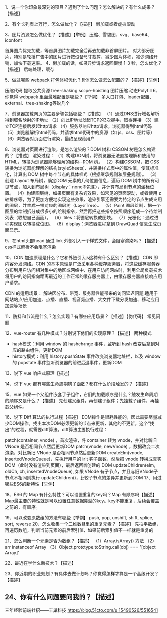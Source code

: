 1、说一个你印象最深刻的项目？遇到了什么问题？怎么解决的？有什么成果？【描述】

2、有个长列表上万行，怎么做优化？【描述】
懒加载或者虚拟滚动

3、图片资源怎么做优化？【描述】【举例】
压缩、雪碧图、svg、base64、iconfont

首屏图片优先加载，等首屏图片加载完全后再去加载非首屏图片。
对大部分图片，特别是轮播广告中的图片进行按设备尺寸裁剪，减少图片体积，减少网络开销，加快下载速率。
4、懒加载的话，如果异步请求返回很慢 1-3 秒，怎么优化？【描述】
后端处理，缓存

5、做过哪些 webpack 打包体积优化？具体怎么做怎么配置的？【描述】【举例】

压缩代码
提取公共资源
tree-shaking
scope-hoisting
图片压缩
动态Polyfill
6、你觉得 webpack 里面最难配置是哪些？【举例】
多入口打包、loader配置、external、tree-shaking等说几个

7、浏览器加载网页的主要步骤包括哪些？【描述】
（1）通过DNS进行域名解析得到域名映射的IP地址
（2）向此IP地址发起TCP的3次握手，取得连接
（3）建立TCP连接后发起http请求
（4）服务器响应http请求，浏览器得到html代码
（5）浏览器解析html代码，并请求html代码中的资源（如 js、css、图片等）
（6）浏览器对页面进行渲染，最终呈现给用户

8、浏览器对页面进行渲染，是怎么渲染的？DOM 树和 CSSOM 树是怎么构建的？【描述】
渲染过程：
（1）构建DOM树，将浏览器无法直接理解和使用的HTML，转换为浏览器能够理解的结构--DOM 树。
（2）构建CSSOM，把 CSS 转换为浏览器能理解的结构(styleSheets)，并转换样式表中的属性值，使其标准化，计算出 DOM 树中每个节点的具体样式（根据继承规则和层叠规则）。
（3）创建 Layout 布局树，确定DOM 元素的几何位置信息，遍历 DOM 树中的所有可见节点，加入到布局树（display：none不包含），并计算布局树节点的坐标位置。
（4）构建图层树，如果页面有复杂的效果，如常见的页面滚动，或者使用 z 轴排序等，为了更加方便地实现这些效果，渲染引擎还需要为特定的节点生成专用的图层，并生成一棵对应的图层树（LayerTree）。
（5）Paint 图层绘制，把一个图层的绘制拆分成很多小的绘制指令，然后再把这些指令按照顺序组成一个待绘制列表（联想自己画画）。
（6）tiles：将图层转换成图块。
（7）光栅化：通过进程实现图块转换成位图。
（8）display：浏览器进程拿到 DrawQuad 信息生成页面显示。

9、在html头部head 通过 link 外部引入一个样式文件，会阻塞渲染吗？【描述】
css样式解析不会阻塞渲染

10、CDN 加速原理是什么？它和外链引入js这种有什么区别？【描述】
CDN 即内容分发网络。CDN 的基本原理是广泛采用各种缓存服务器，将这些缓存服务器分布到用户访问相对集中的地区或网络中，在用户访问网站时，利用全局负载技术将用户的访问指向距离最近的工作正常的缓存服务器上，由缓存服务器直接响应用户请求。

CDN 的适用场景：
解决因分布、带宽、服务器性能带来的访问延迟问题,适用于网站站点/应用加速、点播、直播、视音频点播、大文件下载分发加速、移动应用加速等场景

11、防抖和节流是什么？怎么实现？有哪些应用场景？【描述】【伪代码】
常见问题

12、vue-router 有几种模式？分别说下他们的实现原理？【描述】
两种模式

- hash模式：利用 window 的 hashchange 事件，监听到 hash 改变后拿到对应的路由组件，更新DOM
- history模式：利用 history.pushState 事件改变浏览器地址栏，以及 window 的 popstate 事件监听浏览器的前进后退事件，更新DOM

13、说下 vue 响应式原理【描述】

14、说下 vue 都有哪些生命周期钩子函数？都在什么阶段触发的？【描述】

15、vue 如果一个父组件嵌套了子组件，它们的加载顺序是什么？触发生命周期的顺序又是什么？【描述】
先创建父组件，再创建子组件；先挂载子组件，再挂载父组件。

16、说下 Diff 算法的执行过程【描述】
DOM操作是很耗性能的，因此需要尽量减少DOM操作。找出本次DOM必须更新的节点来更新，其他的不更新，这个“找出”的过程，就需要diff算法。diff算法主要执行过程：

patch(container, vnode) ，首次渲染，将 container 转为 vnode，并对比新旧 VNode 是否相同节点然后更新DOM
patch(vnode, newVnode) ，数据改变二次渲染，对比新旧 VNode 是否相同节点然后更新DOM
createElm(vnode, insertedVnodeQueue)，先执行用户的 init 钩子函数，然后把 vnode 转换成真实 DOM（此时没有渲染到页面），最后返回新创建的 DOM
updateChildren(elm, oldCh, ch, insertedVnodeQueue), 如果 VNode 有子节点，并且与旧VNode子节点不相同则执行 updateChildren()，比较子节点的差异并更新到DOM
17、用过哪些ES6的新特性【举例】

18、ES6 的 Map 有什么特性？可以设置重复的key吗？Map 有顺序吗【描述】
Map最主要的特性就是可以设置任意数据类型的key。key不能重复，后续会覆盖之前的，有顺序。

19、可以改变原数组的方法有哪些【举例】
push, pop, unshift, shift, splice, sort, reverse
20、怎么收集一个二维数组里的重复元素？【描述】
先拍平数组，再遍历数组，判断当前元素的前后索引值，如果前后索引值不一样就是重复的

21、怎么判断一个元素是否为数组？【描述】
（1）Array.isArray() 方法
（2）arr instanceof Array
（3）Object.prototype.toString.call(obj) === '[object Array]'

22、最近在学什么新技术？【描述】

23、你近期的职业规划？有具体去做计划吗？你觉得怎样才算是一个高级开发？【描述】

24、你有什么问题要问我的？【描述】
-----------------------------------

三年经验前端社招——丰巢科技
<https://blog.51cto.com/u_15490526/5516541>
